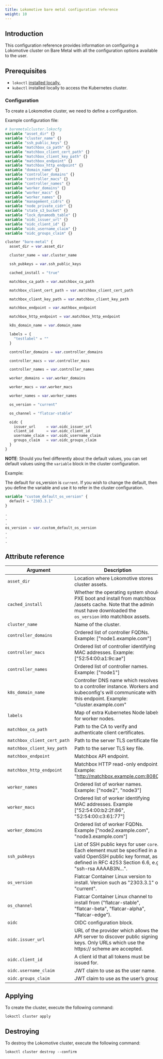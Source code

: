 ```yaml
---
title: Lokomotive bare metal configuration reference
weight: 10
---
```


## Introduction

This configuration reference provides information on configuring a Lokomotive cluster on Bare Metal with all
the configuration options available to the user.

## Prerequisites

* `lokoctl` [installed locally.](../../installer/lokoctl.md)
* `kubectl` installed locally to access the Kubernetes cluster.

### Configuration

To create a Lokomotive cluster, we need to define a configuration.

Example configuration file:

```tf
# baremetalcluster.lokocfg
variable "asset_dir" {}
variable "cluster_name" {}
variable "ssh_public_keys" {}
variable "matchbox_ca_path" {}
variable "matchbox_client_cert_path" {}
variable "matchbox_client_key_path" {}
variable "matchbox_endpoint" {}
variable "matchbox_http_endpoint" {}
variable "domain_name" {}
variable "controller_domains" {}
variable "controller_macs" {}
variable "controller_names" {}
variable "worker_domains" {}
variable "worker_macs" {}
variable "worker_names" {}
variable "management_cidrs" {}
variable "node_private_cidr" {}
variable "state_s3_bucket" {}
variable "lock_dynamodb_table" {}
variable "oidc_issuer_url" {}
variable "oidc_client_id" {}
variable "oidc_username_claim" {}
variable "oidc_groups_claim" {}

cluster "bare-metal" {
  asset_dir = var.asset_dir

  cluster_name = var.cluster_name

  ssh_pubkeys = var.ssh_public_keys

  cached_install = "true"

  matchbox_ca_path = var.matchbox_ca_path

  matchbox_client_cert_path = var.matchbox_client_cert_path

  matchbox_client_key_path = var.matchbox_client_key_path

  matchbox_endpoint = var.mathbox_endpoint

  matchbox_http_endpoint = var.matchbox_http_endpoint

  k8s_domain_name = var.domain_name

  labels = {
    "testlabel" = ""
  }

  controller_domains = var.controller_domains

  controller_macs = var.controller_macs

  controller_names = var.controller_names

  worker_domains = var.worker_domains

  worker_macs = var.worker_macs

  worker_names = var.worker_names

  os_version = "current"

  os_channel = "flatcar-stable"

  oidc {
    issuer_url     = var.oidc_issuer_url
    client_id      = var.oidc_client_id
    username_claim = var.oidc_username_claim
    groups_claim   = var.oidc_groups_claim
  }
}
```

**NOTE**: Should you feel differently about the default values, you can set default values using the `variable`
block in the cluster configuration.

Example:

The default for os_version is `current`. If you wish to change the default, then you
define the variable  and use it to refer in the cluster configuration.

```tf
variable "custom_default_os_version" {
  default = "2303.3.1"
}

.
.
.
os_version = var.custom_default_os_version
.
.
.

```

## Attribute reference

| Argument                    | Description                                                                                                                                                                  |     Default      |     Type     | Required |
|-----------------------------|------------------------------------------------------------------------------------------------------------------------------------------------------------------------------|:----------------:|:------------:|:--------:|
| `asset_dir`                 | Location where Lokomotive stores cluster assets.                                                                                                                             |        -         |    string    |   true   |
| `cached_install`            | Whether the operating system should PXE boot and install from matchbox /assets cache. Note that the admin must have downloaded the `os_version` into matchbox assets.        |     "false"      |    string    |  false   |
| `cluster_name`              | Name of the cluster.                                                                                                                                                         |        -         |    string    |   true   |
| `controller_domains`        | Ordered list of controller FQDNs. Example: ["node1.example.com"]                                                                                                             |        -         | list(string) |   true   |
| `controller_macs`           | Ordered list of controller identifying MAC addresses. Example: ["52:54:00:a1:9c:ae"]                                                                                         |        -         | list(string) |   true   |
| `controller_names`          | Ordered list of controller names. Example: ["node1"]                                                                                                                         |        -         | list(string) |   true   |
| `k8s_domain_name`           | Controller DNS name which resolves to a controller instance. Workers and kubeconfig's will communicate with this endpoint. Example: "cluster.example.com"                    |        -         |    string    |   true   |
| `labels`                    | Map of extra Kubernetes Node labels for worker nodes.                                                                                                                        |        -         | map(string)  |  false   |
| `matchbox_ca_path`          | Path to the CA to verify and authenticate client certificates.                                                                                                               |        -         |    string    |   true   |
| `matchbox_client_cert_path` | Path to the server TLS certificate file.                                                                                                                                     |        -         |    string    |   true   |
| `matchbox_client_key_path`  | Path to the server TLS key file.                                                                                                                                             |        -         |    string    |   true   |
| `matchbox_endpoint`         | Matchbox API endpoint.                                                                                                                                                       |        -         |    string    |   true   |
| `matchbox_http_endpoint`    | Matchbox HTTP read-only endpoint. Example: "http://matchbox.example.com:8080"                                                                                                |        -         |    string    |   true   |
| `worker_names`              | Ordered list of worker names. Example: ["node2", "node3"]                                                                                                                    |        -         | list(string) |   true   |
| `worker_macs`               | Ordered list of worker identifying MAC addresses. Example ["52:54:00:b2:2f:86", "52:54:00:c3:61:77"]                                                                         |        -         | list(string) |   true   |
| `worker_domains`            | Ordered list of worker FQDNs. Example ["node2.example.com", "node3.example.com"]                                                                                             |        -         | list(string) |   true   |
| `ssh_pubkeys`               | List of SSH public keys for user `core`. Each element must be specified in a valid OpenSSH public key format, as defined in RFC 4253 Section 6.6, e.g. "ssh-rsa AAAAB3N...". |        -         | list(string) |   true   |
| `os_version`                | Flatcar Container Linux version to install. Version such as "2303.3.1" or "current".                                                                                         |    "current"     |    string    |  false   |
| `os_channel`                | Flatcar Container Linux channel to install from ("flatcar-stable", "flatcar-beta", "flatcar-alpha", "flatcar-edge").                                                         | "flatcar-stable" |    string    |  false   |
| `oidc`                      | OIDC configuration block.                                                                                                                                                    |        -         |    object    |  false   |
| `oidc.issuer_url`           | URL of the provider which allows the API server to discover public signing keys. Only URLs which use the https:// scheme are accepted.                                       |        -         |    string    |  false   |
| `oidc.client_id`            | A client id that all tokens must be issued for.                                                                                                                              |    "gangway"     |    string    |  false   |
| `oidc.username_claim`       | JWT claim to use as the user name.                                                                                                                                           |     "email"      |    string    |  false   |
| `oidc.groups_claim`         | JWT claim to use as the user’s group.                                                                                                                                        |     "groups"     |    string    |  false   |


## Applying

To create the cluster, execute the following command:

```console
lokoctl cluster apply
```

## Destroying

To destroy the Lokomotive cluster, execute the following command:

```console
lokoctl cluster destroy --confirm
```
